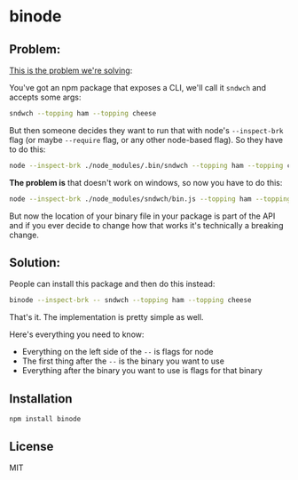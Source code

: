 # binode

## Problem:

[This is the problem we're solving](https://twitter.com/kentcdodds/status/1506287157203423239):

You've got an npm package that exposes a CLI, we'll call it `sndwch` and accepts some args:

```sh
sndwch --topping ham --topping cheese
```

But then someone decides they want to run that with node's `--inspect-brk` flag (or maybe `--require` flag, or any other node-based flag). So they have to do this:

```sh
node --inspect-brk ./node_modules/.bin/sndwch --topping ham --topping cheese
```

**The problem is** that doesn't work on windows, so now you have to do this:

```sh
node --inspect-brk ./node_modules/sndwch/bin.js --topping ham --topping cheese
```

But now the location of your binary file in your package is part of the API and if you ever decide to change how that works it's technically a breaking change.

## Solution:

People can install this package and then do this instead:

```sh
binode --inspect-brk -- sndwch --topping ham --topping cheese
```

That's it. The implementation is pretty simple as well.

Here's everything you need to know:

- Everything on the left side of the `--` is flags for node
- The first thing after the `--` is the binary you want to use
- Everything after the binary you want to use is flags for that binary

## Installation

```
npm install binode
```

## License

MIT

